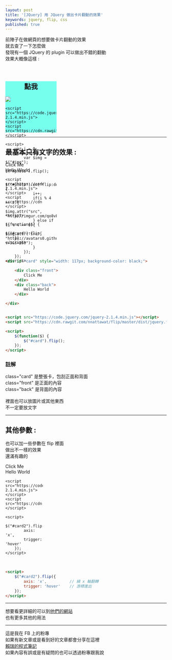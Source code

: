 ```yaml
---
layout: post
title: '[JQuery] 用 JQuery 做出卡片翻動的效果'
keywords: jquery, flip, css
published: true
---
```


前陣子在做網頁的想要做卡片翻動的效果<br>
就去查了一下怎麼做<br>
發現有一個 JQuery 的 plugin 可以做出不錯的翻動<br>
效果大概像這樣 :<br>
<div id="photo" style="width: 160px;height: 160px;border: 3px; background-color: #77FFEE;"> 
    <div class="front" align="center">
        <h2 style="margin-top: 61px;"> 點我 </h2>
    </div> 
    <div class="back">
        <img id="img" src="https://avatars0.githubusercontent.com/u/10403741?v=3&s=160">
    </div> 

    <script src="https://code.jquery.com/jquery-2.1.4.min.js"></script>
    <script src="https://cdn.rawgit.com/nnattawat/flip/master/dist/jquery.flip.min.js"></script>

    <script>
        var i = 0;
        $(function($) {
            var $img = $("#img");
            $("#photo").flip(); 

            $("#photo").on('flip:done',function(){
                i++;
                if(i % 4 == 2){
                    $img.attr("src", "http://imgur.com/qo8vP3J.png");
                } else if (i % 4 == 0){
                    $img.attr("src", "https://avatars0.githubusercontent.com/u/10403741?v=3&s=160");
                }
            });
        });
    </script>
</div>

---

## 最基本只有文字的效果 : 
<div id="card" style="width: 117px; background-color: #black;"> 
    <div class="front"> 
        Click Me
    </div> 
    <div class="back">
        Hello World
    </div> 

    <script src="https://code.jquery.com/jquery-2.1.4.min.js"></script>
    <script src="https://cdn.rawgit.com/nnattawat/flip/master/dist/jquery.flip.min.js"></script>

    <script>
        $(function($) {
            $("#card").flip(); 
        });
    </script>
</div>
<br>

```html
<div id="card" style="width: 117px; background-color: black;"> 

    <div class="front"> 
        Click Me
    </div> 
    <div class="back">
        Hello World
    </div> 

</div>


<script src="https://code.jquery.com/jquery-2.1.4.min.js"></script>
<script src="https://cdn.rawgit.com/nnattawat/flip/master/dist/jquery.flip.min.js"></script>

<script>
    $(function($) {
        $("#card").flip(); 
    });
</script>
```

### 註解
class="card"  是整張卡，包刮正面和背面<br>
class="front"  是正面的內容<br>
class="back"  是背面的內容<br>
<br>
裡面也可以放圖片或其他東西<br>
不一定要放文字<br>


---

## 其他參數 :
也可以加一些參數在 flip 裡面<br>
做出不一樣的效果<br>
還滿有趣的<br>
<div id="card2" style="width: 117px; background-color: #black;"> 
    <div class="front"> 
        Click Me
    </div> 
    <div class="back">
        Hello World
    </div> 

    <script src="https://code.jquery.com/jquery-2.1.4.min.js"></script>
    <script src="https://cdn.rawgit.com/nnattawat/flip/master/dist/jquery.flip.min.js"></script>

    <script>
        $("#card2").flip({
            axis: 'x',
            trigger: 'hover'
        });
    </script>
</div>
<br>

```html
<script>
    $("#card2").flip({
        axis: 'x',          // 繞 x 軸翻轉
        trigger: 'hover'    // 游標進出
    });
</script>
```

---

想要看更詳細的可以到<a href="http://nnattawat.github.io/flip/" target="_blank">他們的網站</a><br>
也有更多其他的用法<br>

---

這是我在 FB 上的粉專<br>
如果有新文章或是看到好的文章都會分享在這裡<br>
[賴瑞的程式筆記](https://www.facebook.com/賴瑞的程式筆記-1755838524703270/)<br>
如果內容有誤或是有疑問的也可以透過粉專跟我說<br>

